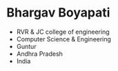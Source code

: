 # Bhargav Boyapati

- RVR & JC college of engineering
- Computer Science & Engineering
- Guntur
- Andhra Pradesh
- India

